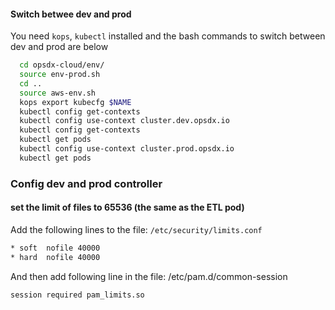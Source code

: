 #### Switch betwee dev and prod
You need `kops`, `kubectl` installed and the bash commands to switch between dev and prod are below

```bash
  cd opsdx-cloud/env/
  source env-prod.sh
  cd ..
  source aws-env.sh
  kops export kubecfg $NAME
  kubectl config get-contexts
  kubectl config use-context cluster.dev.opsdx.io
  kubectl config get-contexts
  kubectl get pods
  kubectl config use-context cluster.prod.opsdx.io
  kubectl get pods
```

### Config dev and prod controller
#### set the limit of files to 65536 (the same as the ETL pod)
Add the following lines to the file: `/etc/security/limits.conf`

```bash
* soft  nofile 40000
* hard  nofile 40000
```

And then add following line in the file: /etc/pam.d/common-session
```bash
session required pam_limits.so
```
